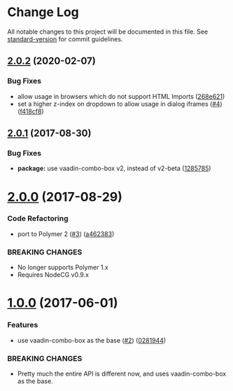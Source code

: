 # Change Log

All notable changes to this project will be documented in this file. See [standard-version](https://github.com/conventional-changelog/standard-version) for commit guidelines.

<a name="2.0.2"></a>
## [2.0.2](https://github.com/NodeCGElements/nodecg-typeahead-input/compare/v2.0.1...v2.0.2) (2020-02-07)


### Bug Fixes

* allow usage in browsers which do not support HTML Imports ([268e621](https://github.com/NodeCGElements/nodecg-typeahead-input/commit/268e621))
* set a higher z-index on dropdown to allow usage in dialog iframes ([#4](https://github.com/NodeCGElements/nodecg-typeahead-input/issues/4)) ([f418cf8](https://github.com/NodeCGElements/nodecg-typeahead-input/commit/f418cf8))



<a name="2.0.1"></a>
## [2.0.1](https://github.com/NodeCGElements/nodecg-typeahead-input/compare/v2.0.0...v2.0.1) (2017-08-30)


### Bug Fixes

* **package:** use vaadin-combo-box v2, instead of v2-beta ([1285785](https://github.com/NodeCGElements/nodecg-typeahead-input/commit/1285785))



<a name="2.0.0"></a>
# [2.0.0](https://github.com/NodeCGElements/nodecg-typeahead-input/compare/v1.0.0...v2.0.0) (2017-08-29)


### Code Refactoring

* port to Polymer 2 ([#3](https://github.com/NodeCGElements/nodecg-typeahead-input/issues/3)) ([a462383](https://github.com/NodeCGElements/nodecg-typeahead-input/commit/a462383))


### BREAKING CHANGES

* No longer supports Polymer 1.x
* Requires NodeCG v0.9.x



<a name="1.0.0"></a>
# [1.0.0](https://github.com/NodeCGElements/nodecg-typeahead-input/compare/v0.2.0...v1.0.0) (2017-06-01)


### Features

* use vaadin-combo-box as the base ([#2](https://github.com/NodeCGElements/nodecg-typeahead-input/issues/2)) ([0281944](https://github.com/NodeCGElements/nodecg-typeahead-input/commit/0281944))


### BREAKING CHANGES

* Pretty much the entire API is different now, and uses vaadin-combo-box as the base.

